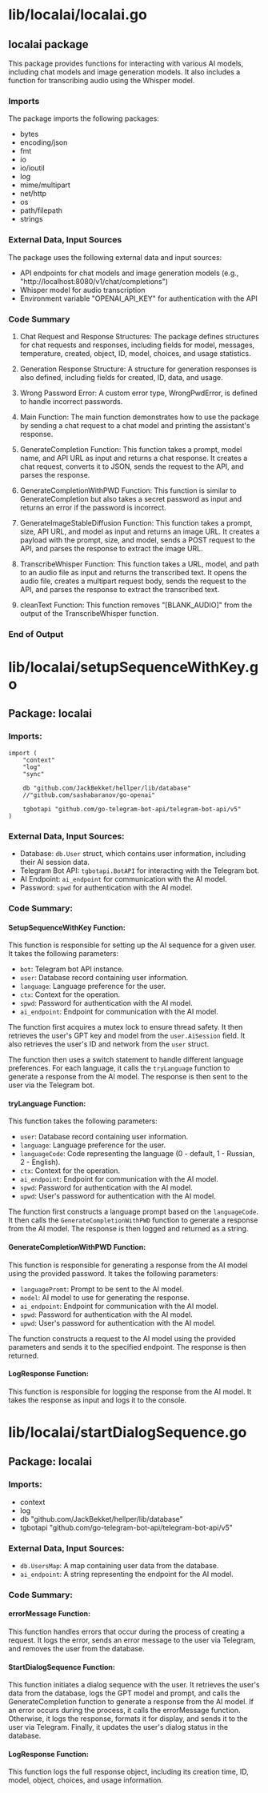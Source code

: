 # lib/localai/localai.go  
## localai package  
  
This package provides functions for interacting with various AI models, including chat models and image generation models. It also includes a function for transcribing audio using the Whisper model.  
  
### Imports  
  
The package imports the following packages:  
  
- bytes  
- encoding/json  
- fmt  
- io  
- io/ioutil  
- log  
- mime/multipart  
- net/http  
- os  
- path/filepath  
- strings  
  
### External Data, Input Sources  
  
The package uses the following external data and input sources:  
  
- API endpoints for chat models and image generation models (e.g., "http://localhost:8080/v1/chat/completions")  
- Whisper model for audio transcription  
- Environment variable "OPENAI_API_KEY" for authentication with the API  
  
### Code Summary  
  
1. Chat Request and Response Structures: The package defines structures for chat requests and responses, including fields for model, messages, temperature, created, object, ID, model, choices, and usage statistics.  
  
2. Generation Response Structure: A structure for generation responses is also defined, including fields for created, ID, data, and usage.  
  
3. Wrong Password Error: A custom error type, WrongPwdError, is defined to handle incorrect passwords.  
  
4. Main Function: The main function demonstrates how to use the package by sending a chat request to a chat model and printing the assistant's response.  
  
5. GenerateCompletion Function: This function takes a prompt, model name, and API URL as input and returns a chat response. It creates a chat request, converts it to JSON, sends the request to the API, and parses the response.  
  
6. GenerateCompletionWithPWD Function: This function is similar to GenerateCompletion but also takes a secret password as input and returns an error if the password is incorrect.  
  
7. GenerateImageStableDiffusion Function: This function takes a prompt, size, API URL, and model as input and returns an image URL. It creates a payload with the prompt, size, and model, sends a POST request to the API, and parses the response to extract the image URL.  
  
8. TranscribeWhisper Function: This function takes a URL, model, and path to an audio file as input and returns the transcribed text. It opens the audio file, creates a multipart request body, sends the request to the API, and parses the response to extract the transcribed text.  
  
9. cleanText Function: This function removes "[BLANK_AUDIO]" from the output of the TranscribeWhisper function.  
  
### End of Output  
  
  
  
# lib/localai/setupSequenceWithKey.go  
## Package: localai  
  
### Imports:  
  
```  
import (  
	"context"  
	"log"  
	"sync"  
  
	db "github.com/JackBekket/hellper/lib/database"  
	//"github.com/sashabaranov/go-openai"  
  
	tgbotapi "github.com/go-telegram-bot-api/telegram-bot-api/v5"  
)  
```  
  
### External Data, Input Sources:  
  
- Database: `db.User` struct, which contains user information, including their AI session data.  
- Telegram Bot API: `tgbotapi.BotAPI` for interacting with the Telegram bot.  
- AI Endpoint: `ai_endpoint` for communication with the AI model.  
- Password: `spwd` for authentication with the AI model.  
  
### Code Summary:  
  
#### SetupSequenceWithKey Function:  
  
This function is responsible for setting up the AI sequence for a given user. It takes the following parameters:  
  
- `bot`: Telegram bot API instance.  
- `user`: Database record containing user information.  
- `language`: Language preference for the user.  
- `ctx`: Context for the operation.  
- `spwd`: Password for authentication with the AI model.  
- `ai_endpoint`: Endpoint for communication with the AI model.  
  
The function first acquires a mutex lock to ensure thread safety. It then retrieves the user's GPT key and model from the `user.AiSession` field. It also retrieves the user's ID and network from the `user` struct.  
  
The function then uses a switch statement to handle different language preferences. For each language, it calls the `tryLanguage` function to generate a response from the AI model. The response is then sent to the user via the Telegram bot.  
  
#### tryLanguage Function:  
  
This function takes the following parameters:  
  
- `user`: Database record containing user information.  
- `language`: Language preference for the user.  
- `languageCode`: Code representing the language (0 - default, 1 - Russian, 2 - English).  
- `ctx`: Context for the operation.  
- `ai_endpoint`: Endpoint for communication with the AI model.  
- `spwd`: Password for authentication with the AI model.  
- `upwd`: User's password for authentication with the AI model.  
  
The function first constructs a language prompt based on the `languageCode`. It then calls the `GenerateCompletionWithPWD` function to generate a response from the AI model. The response is then logged and returned as a string.  
  
#### GenerateCompletionWithPWD Function:  
  
This function is responsible for generating a response from the AI model using the provided password. It takes the following parameters:  
  
- `languagePromt`: Prompt to be sent to the AI model.  
- `model`: AI model to use for generating the response.  
- `ai_endpoint`: Endpoint for communication with the AI model.  
- `spwd`: Password for authentication with the AI model.  
- `upwd`: User's password for authentication with the AI model.  
  
The function constructs a request to the AI model using the provided parameters and sends it to the specified endpoint. The response is then returned.  
  
#### LogResponse Function:  
  
This function is responsible for logging the response from the AI model. It takes the response as input and logs it to the console.  
  
  
  
# lib/localai/startDialogSequence.go  
## Package: localai  
  
### Imports:  
  
* context  
* log  
* db "github.com/JackBekket/hellper/lib/database"  
* tgbotapi "github.com/go-telegram-bot-api/telegram-bot-api/v5"  
  
### External Data, Input Sources:  
  
* `db.UsersMap`: A map containing user data from the database.  
* `ai_endpoint`: A string representing the endpoint for the AI model.  
  
### Code Summary:  
  
#### errorMessage Function:  
  
This function handles errors that occur during the process of creating a request. It logs the error, sends an error message to the user via Telegram, and removes the user from the database.  
  
#### StartDialogSequence Function:  
  
This function initiates a dialog sequence with the user. It retrieves the user's data from the database, logs the GPT model and prompt, and calls the GenerateCompletion function to generate a response from the AI model. If an error occurs during the process, it calls the errorMessage function. Otherwise, it logs the response, formats it for display, and sends it to the user via Telegram. Finally, it updates the user's dialog status in the database.  
  
#### LogResponse Function:  
  
This function logs the full response object, including its creation time, ID, model, object, choices, and usage information.  
  
  
  
